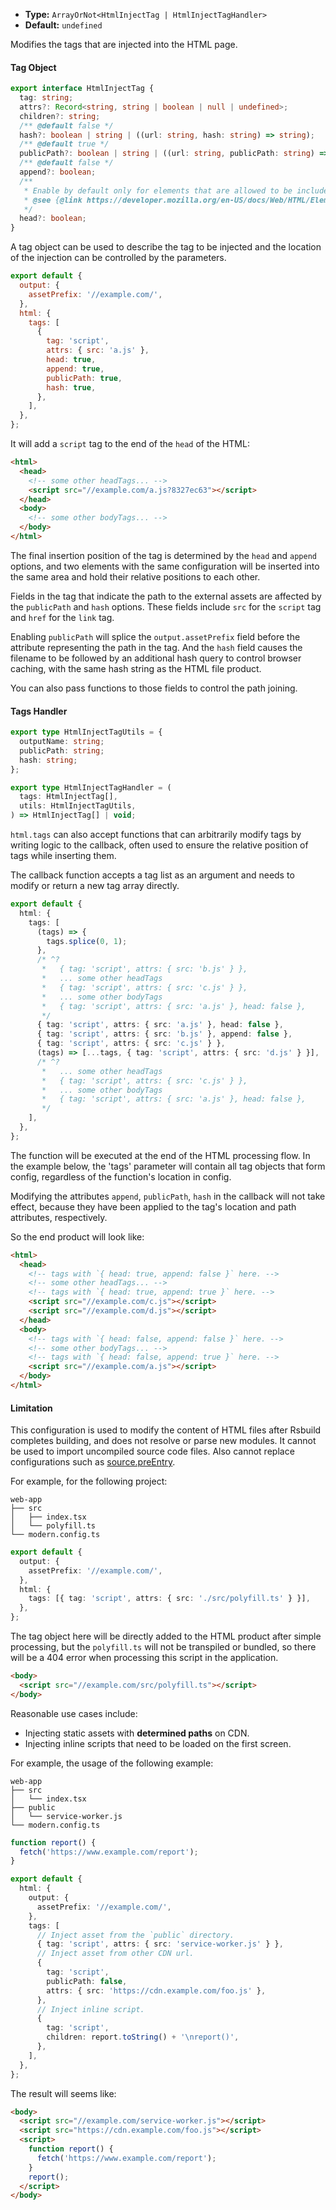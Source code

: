 - **Type:** `ArrayOrNot<HtmlInjectTag | HtmlInjectTagHandler>`
- **Default:** `undefined`

Modifies the tags that are injected into the HTML page.

#### Tag Object

```ts
export interface HtmlInjectTag {
  tag: string;
  attrs?: Record<string, string | boolean | null | undefined>;
  children?: string;
  /** @default false */
  hash?: boolean | string | ((url: string, hash: string) => string);
  /** @default true */
  publicPath?: boolean | string | ((url: string, publicPath: string) => string);
  /** @default false */
  append?: boolean;
  /**
   * Enable by default only for elements that are allowed to be included in the `head` tag.
   * @see {@link https://developer.mozilla.org/en-US/docs/Web/HTML/Element/head#see_also}
   */
  head?: boolean;
}
```

A tag object can be used to describe the tag to be injected and the location of the injection can be controlled by the parameters.

```js
export default {
  output: {
    assetPrefix: '//example.com/',
  },
  html: {
    tags: [
      {
        tag: 'script',
        attrs: { src: 'a.js' },
        head: true,
        append: true,
        publicPath: true,
        hash: true,
      },
    ],
  },
};
```

It will add a `script` tag to the end of the `head` of the HTML:

```html
<html>
  <head>
    <!-- some other headTags... -->
    <script src="//example.com/a.js?8327ec63"></script>
  </head>
  <body>
    <!-- some other bodyTags... -->
  </body>
</html>
```

The final insertion position of the tag is determined by the `head` and `append` options, and two elements with the same configuration will be inserted into the same area and hold their relative positions to each other.

Fields in the tag that indicate the path to the external assets are affected by the `publicPath` and `hash` options.
These fields include `src` for the `script` tag and `href` for the `link` tag.

Enabling `publicPath` will splice the `output.assetPrefix` field before the attribute representing the path in the tag.
And the `hash` field causes the filename to be followed by an additional hash query to control browser caching, with the same hash string as the HTML file product.

You can also pass functions to those fields to control the path joining.

#### Tags Handler

```ts
export type HtmlInjectTagUtils = {
  outputName: string;
  publicPath: string;
  hash: string;
};

export type HtmlInjectTagHandler = (
  tags: HtmlInjectTag[],
  utils: HtmlInjectTagUtils,
) => HtmlInjectTag[] | void;
```

`html.tags` can also accept functions that can arbitrarily modify tags by writing logic to the callback, often used to ensure the relative position of tags while inserting them.

The callback function accepts a tag list as an argument and needs to modify or return a new tag array directly.

```ts
export default {
  html: {
    tags: [
      (tags) => {
        tags.splice(0, 1);
      },
      /* ^?
       *   { tag: 'script', attrs: { src: 'b.js' } },
       *   ... some other headTags
       *   { tag: 'script', attrs: { src: 'c.js' } },
       *   ... some other bodyTags
       *   { tag: 'script', attrs: { src: 'a.js' }, head: false },
       */
      { tag: 'script', attrs: { src: 'a.js' }, head: false },
      { tag: 'script', attrs: { src: 'b.js' }, append: false },
      { tag: 'script', attrs: { src: 'c.js' } },
      (tags) => [...tags, { tag: 'script', attrs: { src: 'd.js' } }],
      /* ^?
       *   ... some other headTags
       *   { tag: 'script', attrs: { src: 'c.js' } },
       *   ... some other bodyTags
       *   { tag: 'script', attrs: { src: 'a.js' }, head: false },
       */
    ],
  },
};
```

The function will be executed at the end of the HTML processing flow. In the example below, the 'tags' parameter will contain all tag objects that form config, regardless of the function's location in config.

Modifying the attributes `append`, `publicPath`, `hash` in the callback will not take effect, because they have been applied to the tag's location and path attributes, respectively.

So the end product will look like:

```html
<html>
  <head>
    <!-- tags with `{ head: true, append: false }` here. -->
    <!-- some other headTags... -->
    <!-- tags with `{ head: true, append: true }` here. -->
    <script src="//example.com/c.js"></script>
    <script src="//example.com/d.js"></script>
  </head>
  <body>
    <!-- tags with `{ head: false, append: false }` here. -->
    <!-- some other bodyTags... -->
    <!-- tags with `{ head: false, append: true }` here. -->
    <script src="//example.com/a.js"></script>
  </body>
</html>
```

#### Limitation

This configuration is used to modify the content of HTML files after Rsbuild completes building, and does not resolve or parse new modules. It cannot be used to import uncompiled source code files. Also cannot replace configurations such as [source.preEntry](https://rsbuild.dev/config/options/source.html#source.preentry).

For example, for the following project:

```plain
web-app
├── src
│   ├── index.tsx
│   └── polyfill.ts
└── modern.config.ts
```

```ts title="modern.config.ts"
export default {
  output: {
    assetPrefix: '//example.com/',
  },
  html: {
    tags: [{ tag: 'script', attrs: { src: './src/polyfill.ts' } }],
  },
};
```

The tag object here will be directly added to the HTML product after simple processing, but the `polyfill.ts` will not be transpiled or bundled, so there will be a 404 error when processing this script in the application.

```html
<body>
  <script src="//example.com/src/polyfill.ts"></script>
</body>
```

Reasonable use cases include:

- Injecting static assets with **determined paths** on CDN.
- Injecting inline scripts that need to be loaded on the first screen.

For example, the usage of the following example:

```plain
web-app
├── src
│   └── index.tsx
├── public
│   └── service-worker.js
└── modern.config.ts
```

```ts title="modern.config.ts"
function report() {
  fetch('https://www.example.com/report');
}

export default {
  html: {
    output: {
      assetPrefix: '//example.com/',
    },
    tags: [
      // Inject asset from the `public` directory.
      { tag: 'script', attrs: { src: 'service-worker.js' } },
      // Inject asset from other CDN url.
      {
        tag: 'script',
        publicPath: false,
        attrs: { src: 'https://cdn.example.com/foo.js' },
      },
      // Inject inline script.
      {
        tag: 'script',
        children: report.toString() + '\nreport()',
      },
    ],
  },
};
```

The result will seems like:

```html
<body>
  <script src="//example.com/service-worker.js"></script>
  <script src="https://cdn.example.com/foo.js"></script>
  <script>
    function report() {
      fetch('https://www.example.com/report');
    }
    report();
  </script>
</body>
```
